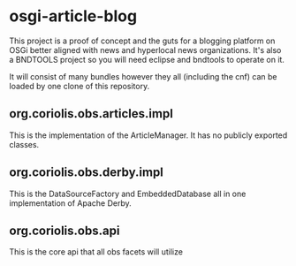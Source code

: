 osgi-article-blog
=================

This project is a proof of concept and the guts for a blogging platform on OSGi better aligned with news and hyperlocal news organizations. It's also a BNDTOOLS project so you will need eclipse and bndtools to operate on it. 

It will consist of many bundles however they all (including the cnf) can be loaded by one clone of this repository.

## org.coriolis.obs.articles.impl
This is the implementation of the ArticleManager. It has no publicly exported classes.

## org.coriolis.obs.derby.impl
This is the DataSourceFactory and EmbeddedDatabase all in one implementation of Apache Derby.

## org.coriolis.obs.api
This is the core api that all obs facets will utilize

